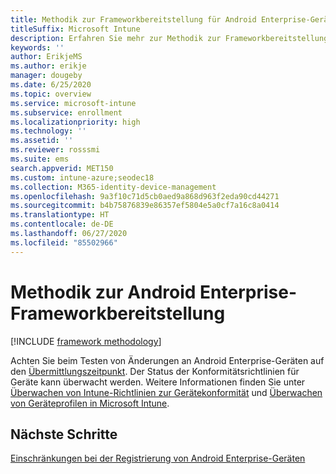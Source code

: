 ```yaml
---
title: Methodik zur Frameworkbereitstellung für Android Enterprise-Geräte in Intune
titleSuffix: Microsoft Intune
description: Erfahren Sie mehr zur Methodik zur Frameworkbereitstellung für Android Enterprise-Geräte in Intune.
keywords: ''
author: ErikjeMS
ms.author: erikje
manager: dougeby
ms.date: 6/25/2020
ms.topic: overview
ms.service: microsoft-intune
ms.subservice: enrollment
ms.localizationpriority: high
ms.technology: ''
ms.assetid: ''
ms.reviewer: rosssmi
ms.suite: ems
search.appverid: MET150
ms.custom: intune-azure;seodec18
ms.collection: M365-identity-device-management
ms.openlocfilehash: 9a3f10c71d5cb0aed9a868d963f2eda90cd44271
ms.sourcegitcommit: b4b75876839e86357ef5804e5a0cf7a16c8a0414
ms.translationtype: HT
ms.contentlocale: de-DE
ms.lasthandoff: 06/27/2020
ms.locfileid: "85502966"
---
```

# <a name="android-enterprise-framework-deployment-methodology"></a>Methodik zur Android Enterprise-Frameworkbereitstellung

[!INCLUDE [framework methodology](../includes/framework-deployment-methodology.md)]

Achten Sie beim Testen von Änderungen an Android Enterprise-Geräten auf den [Übermittlungszeitpunkt](../configuration/device-profile-troubleshoot.md#how-long-does-it-take-for-devices-to-get-a-policy-profile-or-app-after-they-are-assigned). Der Status der Konformitätsrichtlinien für Geräte kann überwacht werden. Weitere Informationen finden Sie unter [Überwachen von Intune-Richtlinien zur Gerätekonformität](../protect/compliance-policy-monitor.md) und [Überwachen von Geräteprofilen in Microsoft Intune](../configuration/device-profile-monitor.md). 

## <a name="next-steps"></a>Nächste Schritte

[Einschränkungen bei der Registrierung von Android Enterprise-Geräten](device-enrollment-restrictions.md)